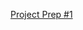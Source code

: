 [Project Prep #1](https://docs.google.com/document/d/13sDl484HfklVCCXZSHv0Y1GKecs2EN7R7Io6aEiIam8/edit?usp=sharing)
